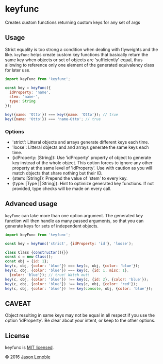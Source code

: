 # keyfunc
Creates custom functions returning custom keys for any set of args

## Usage

Strict equality is too strong a condition when dealing with flyweights and the like. ```keyFunc``` helps create custom key functions that basically return the same key when objects or set of objects are 'sufficiently' equal, thus allowing to reference only one element of the generated equivalency class for later use.

```js
import keyFunc from 'keyfunc';

const key = keyFunc({
  idProperty: 'name',
  stem: 'name-',
  type: String
});

key({name: 'Otto'}) === key({name: 'Otto'}); // true
key({name: 'Otto'}) === 'name-Otto'; // true
```

### Options

* 'strict': Litteral objects and arrays generate different keys each time.
* 'loose': Litteral objects and and arrays generate the same keys each time.
* {idProperty: [String]}: Use 'idProperty' property of object to generate key instead of the whole object. This option forces to ignore any other property at the same level of 'idProperty'. Use with caution as you will match objects that share nothing but their ID.
* {stem: [String]}: Prepend the value of 'stem' to every key.
* {type: [Type || String]}: Hint to optimize generated key functions. If not provided, type checks will be made on every call.

## Advanced usage

```keyFunc``` can take more than one option argument. The generated key function will then handle as many passed arguments, so that you can generate keys for sets of independent objects.

```js
import keyFunc from 'keyfunc';

const key = keyFunc('strict', {idProperty: 'id'}, 'loose');

class Class {constructor(){}}
const c = new Class();
const obj = {id: 1};
key(c, obj, {color: 'blue'}) === key(c, obj, {color: 'blue'});
key(c, obj, {color: 'blue'}) === key(c, {id: 1, misc: 1},
  {color: 'blue'}); // true! Watch out!
key(c, obj, {color: 'blue'}) !== key(c, {id: 2}, {color: 'blue'});
key(c, obj, {color: 'blue'}) !== key(c, obj, {color: 'red'});
key(c, obj, {color: 'blue'}) !== key(console, obj, {color: 'blue'});
```

## CAVEAT

Object resulting in same keys may not be equal in all respect if you use the option 'idProperty'. Be clear about your intent, or keep to the other options.

## License

keyfunc is [MIT licensed](./LICENSE).

© 2016 [Jason Lenoble](mailto:jason.lenoble@gmail.com)
